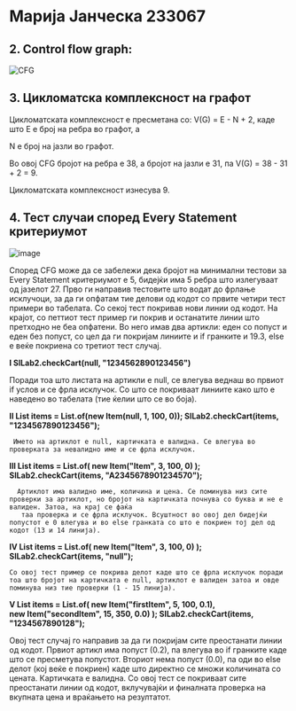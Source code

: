 # **Марија Јанческа 233067**

## 2. Control flow graph:

![CFG](https://github.com/user-attachments/assets/b212f4ce-5773-411f-b7b3-c748693c22db)


## 3. Цикломатска комплексност на графот
   
   Цикломатската комплексност е пресметана со: V(G) = E - N + 2, каде што Е е број на ребра во графот, а
   
   N е број на јазли во графот.
   
   Во овој CFG бројот на ребра е 38, а бројот на јазли е 31, па  V(G) = 38 - 31 + 2 = 9.
   
   Цикломатската комплексност изнесува 9.

## 4. Тест случаи според Every Statement критериумот
      
![image](https://github.com/user-attachments/assets/613e0250-1533-48c1-9bbd-d4271ab5f3c1)

Според CFG може да се забележи дека бројот на минимални тестови за Every Statement критериумот е 5, бидејќи има 5 ребра што излегуваат од јазелот 27.
Прво ги направив тестовите што водат до фрлање исклучоци, за да ги опфатам тие делови од кодот со првите четири тест примери во табелата. Со секој тест покривав нови линии од кодот. На крајот, со петтиот тест пример ги покрив и останатите линии што претходно не беа опфатени. Во него имав два артикли: еден со попуст и еден без попуст, со цел да ги покријам линиите и if гранките и 19.3, else е веќе покриена со третиот тест случај.

**I SILab2.checkCart(null, "1234562890123456")**

   Поради тоа што листата на артикли е null, се влегува веднаш во првиот if услов и се фрла 
   исклучок. Со што се покриваат линиите како што е наведено во табелата (тие ќелии што се во 
   боја).

   
**II List<Item> items = List.of(new Item(null, 1, 100, 0));
     SILab2.checkCart(items, "1234567890123456");** 
     
     Името на артиклот е null, картичката е валидна. Се влегува во проверката за невалидно име и се фрла исклучок.

     
 **III List<Item> items = List.of(
       new Item("Item", 3, 100, 0)
       );
       SILab2.checkCart(items, "A2345678901234570");** 
       
      Артиклот има валидно име, количина и цена. Се поминува низ сите проверки за артиклот, но бројот на картичката почнува со буква и не е валиден. Затоа, на крај се фаќа 
       таа проверка и се фрла исклучок. Всуштност во овој дел бидејќи попустот е 0 влегува и во else гранката со што е покриен тој дел од кодот (13 и 14 линија).

      
 **IV List<Item> items = List.of(
      new Item("Item", 3, 100, 0)
      );
      SILab2.checkCart(items, "null");**
      
    Со овој тест пример се покрива делот каде што се фрла исклучок поради тоа што бројот на картичката е null, артиклот е валиден затоа и овде поминува низ тие проверки (1 - 15 линија).

     
 **V List<Item> items = List.of(
     new Item("firstItem", 5, 100, 0.1),   
     new Item("secondItem", 15, 350, 0.0) 
     );
     SILab2.checkCart(items, "1234567890128");**
     
 Овој тест случај го направив за да ги покријам сите преостанати линии од кодот. Првиот артикл има попуст (0.2), па влегува во if гранките каде што се пресметува попустот. Вториот нема попуст (0.0), па оди во else делот (кој веќе е покриен) каде што директно се множи количината со цената. Картичката е валидна. Со овој тест се покриваат сите преостанати линии од кодот, вклучувајќи и финалната проверка на вкупната цена и враќањето на резултатот.

